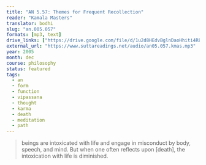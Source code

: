 ```yaml
---
title: "AN 5.57: Themes for Frequent Recollection"
reader: "Kamala Masters"
translator: bodhi
slug: "an.005.057"
formats: [mp3, text]
drive_links: ["https://drive.google.com/file/d/1u2d8HEdvBglnDaoHhiti4REVIrKeDGq6/view?usp=drivesdk", "https://suttacentral.net/an5.57/en/bodhi"]
external_url: "https://www.suttareadings.net/audio/an05.057.kmas.mp3"
year: 2005
month: dec
course: philosophy
status: featured
tags:
  - an
  - form
  - function
  - vipassana
  - thought
  - karma
  - death
  - meditation
  - path
---
```


> beings are intoxicated with life and engage in misconduct by body, speech, and mind. But when one often reflects upon [death], the intoxication with life is diminished.
